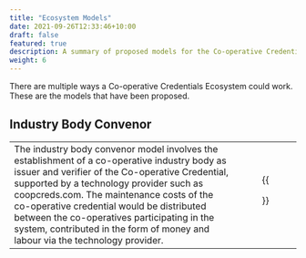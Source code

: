 ```yaml
---
title: "Ecosystem Models"
date: 2021-09-26T12:33:46+10:00
draft: false
featured: true
description: A summary of proposed models for the Co-operative Credentials Ecosystem
weight: 6
---
```

There are multiple ways a Co-operative Credentials Ecosystem could work. These are the models that have been proposed.

## Industry Body Convenor
|  |  |
|--|:--:|
| The industry body convenor model involves the establishment of a co-operative industry body as issuer and verifier of the Co-operative Credential, supported by a technology provider such as coopcreds.com. The maintenance costs of the co-operative credential would be distributed between the co-operatives participating in the system, contributed in the form of money and labour via the technology provider.| {{<figure src="/images/illustrations/industry-body.svg">}} |
